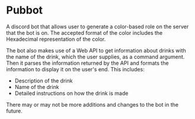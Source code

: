 # Pubbot
A discord bot that allows user to generate a color-based role on the server that the bot is on. The accepted format of the color includes the Hexadecimal representation of the color.

The bot also makes use of a Web API to get information about drinks with the name of the drink, which the user supplies, as a command argument. Then it parses the information returned by the API and formats the information to display it on the user's end.
This includes:
- Description of the drink
- Name of the drink
- Detailed instructions on how the drink is made

There may or may not be more additions and changes to the bot in the future.
